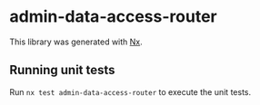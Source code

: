 # admin-data-access-router

This library was generated with [Nx](https://nx.dev).

## Running unit tests

Run `nx test admin-data-access-router` to execute the unit tests.
